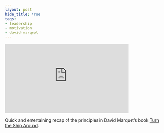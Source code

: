 ```yaml
---
layout: post
hide_title: true
tags:
- leadership
- motivation
- david-marquet
---
```

<iframe width="400" height="225" id="youtube_iframe" src="https://www.youtube.com/embed/OqmdLcyES_Q?feature=oembed&amp;enablejsapi=1&amp;origin=https://safe.txmblr.com&amp;wmode=opaque" frameborder="0" allow="accelerometer; autoplay; encrypted-media; gyroscope; picture-in-picture" allowfullscreen></iframe>  

Quick and entertaining recap of the principles in David Marquet’s book [Turn the Ship Around](http://amzn.to/2eeFBpi).
